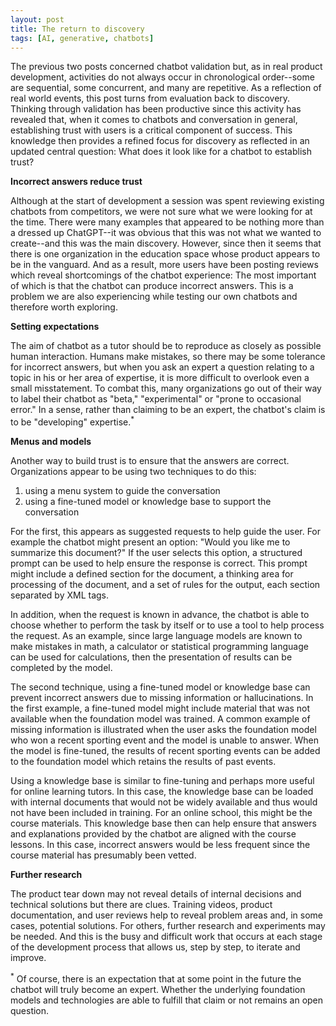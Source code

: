 ```yaml
---
layout: post
title: The return to discovery
tags: [AI, generative, chatbots]
---
```


The previous two posts concerned chatbot validation but, as in real product development, activities do not always occur in chronological order--some are sequential, some concurrent, and many are repetitive.  As a reflection of real world events, this post turns from evaluation back to discovery.  Thinking through validation has been productive since this activity has revealed that, when it comes to chatbots and conversation in general, establishing trust with users is a critical component of success.  This knowledge then provides a refined focus for discovery as reflected in an updated central question:  What does it look like for a chatbot to establish trust?
 
**Incorrect answers reduce trust**
 
Although at the start of development a session was spent reviewing existing chatbots from competitors, we were not sure what we were looking for at the time.  There were many examples that appeared to be nothing more than a dressed up ChatGPT--it was obvious that this was not what we wanted to create--and this was the main discovery.  However, since then it seems that there is one organization in the education space whose product appears to be in the vanguard.  And as a result, more users have been posting reviews which reveal shortcomings of the chatbot experience:  The most important of which is that the chatbot can produce incorrect answers.  This is a problem we are also experiencing while testing our own chatbots and therefore worth exploring.

**Setting expectations**

The aim of chatbot as a tutor should be to reproduce as closely as possible human interaction.  Humans make mistakes, so there may be some tolerance for incorrect answers, but when you ask an expert a question relating to a topic in his or her area of expertise, it is more difficult to overlook even a small misstatement.  To combat this, many organizations go out of their way to label their chatbot as "beta," "experimental" or "prone to occasional error."  In a sense, rather than claiming to be an expert, the chatbot's claim is to be "developing" expertise.<sup>*</sup>  

**Menus and models**

Another way to build trust is to ensure that the answers are correct.  Organizations appear to be using two techniques to do this:  

1. using a menu system to guide the conversation 
2. using a fine-tuned model or knowledge base to support the conversation

For the first, this appears as suggested requests to help guide the user.  For example the chatbot might present an option:  "Would you like me to summarize this document?"  If the user selects this option, a structured prompt can be used to help ensure the response is correct.  This prompt might include a defined section for the document, a thinking area for processing of the document, and a set of rules for the output, each section separated by XML tags.  

In addition, when the request is known in advance, the chatbot is able to choose whether to perform the task by itself or to use a tool to help process the request.  As an example, since large language models are known to make mistakes in math, a calculator or statistical programming language can be used for calculations, then the presentation of results can be completed by the model.

The second technique, using a fine-tuned model or knowledge base can prevent incorrect answers due to missing information or hallucinations.  In the first example, a fine-tuned model might include material that was not available when the foundation model was trained.  A common example of missing information is illustrated when the user asks the foundation model who won a recent sporting event and the model is unable to answer.  When the model is fine-tuned, the results of recent sporting events can be added to the foundation model which retains the results of past events.  

Using a knowledge base is similar to fine-tuning and perhaps more useful for online learning tutors.  In this case, the knowledge base can be loaded with internal documents that would not be widely available and thus would not have been included in training.  For an online school, this might be the course materials.  This knowledge base then can help ensure that answers and explanations provided by the chatbot are aligned with the course lessons.  In this case, incorrect answers would be less frequent since the course material has presumably been vetted.

**Further research**

The product tear down may not reveal details of internal decisions and technical solutions but there are clues.  Training videos, product documentation, and user reviews help to reveal problem areas and, in some cases, potential solutions.  For others, further research and experiments may be needed.  And this is the busy and difficult work that occurs at each stage of the development process that allows us, step by step, to iterate and improve.

<sup>*</sup> Of course, there is an expectation that at some point in the future the chatbot will truly become an expert.  Whether the underlying foundation models and technologies are able to fulfill that claim or not remains an open question.
 
